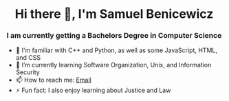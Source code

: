 <h1 align="center">Hi there 👋, I'm Samuel Benicewicz</h1>
<h3 align="center">I am currently getting a Bachelors Degree in Computer Science</h3>

- 🔭 I'm familiar with C++ and Python, as well as some JavaScript, HTML, and CSS
- 🌱 I’m currently learning Software Organization, Unix, and Information Security
- 📫 How to reach me: <a href="mailto:sambenicewicz@yahoo.com">Email</a>
- ⚡ Fun fact: I also enjoy learning about Justice and Law
